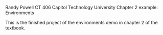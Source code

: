 Randy Powell
CT 406
Capitol Technology University
Chapter 2 example: Environments

This is the finished project of the environments demo in chapter 2 of the textbook.